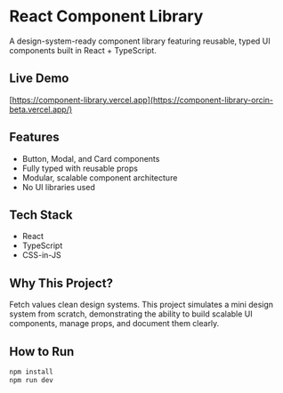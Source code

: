 # React Component Library

A design-system-ready component library featuring reusable, typed UI components built in React + TypeScript.

## Live Demo
[https://component-library.vercel.app](https://component-library-orcin-beta.vercel.app/)

## Features
- Button, Modal, and Card components
- Fully typed with reusable props
- Modular, scalable component architecture
- No UI libraries used

## Tech Stack
- React
- TypeScript
- CSS-in-JS

## Why This Project?
Fetch values clean design systems. This project simulates a mini design system from scratch, demonstrating the ability to build scalable UI components, manage props, and document them clearly.

## How to Run
```bash
npm install
npm run dev
```
